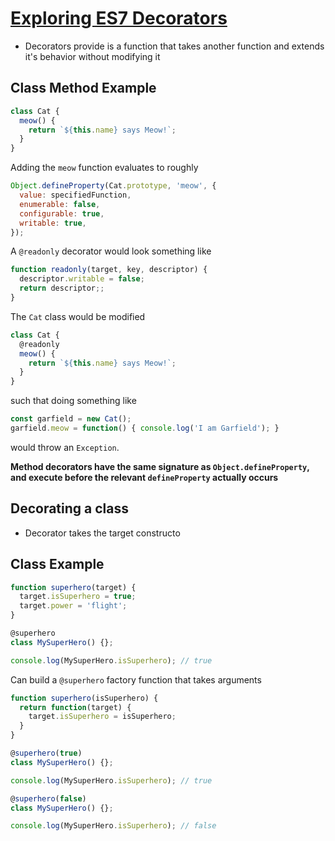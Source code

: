 # [Exploring ES7 Decorators](https://medium.com/google-developers/exploring-es7-decorators-76ecb65fb841)

* Decorators provide is a function that takes another function and extends it's behavior without modifying it

## Class Method Example

```javascript
class Cat {
  meow() {
    return `${this.name} says Meow!`;
  }
}
```

Adding the `meow` function evaluates to roughly

```javascript
Object.defineProperty(Cat.prototype, 'meow', {
  value: specifiedFunction,
  enumerable: false,
  configurable: true,
  writable: true,
});
```

A `@readonly` decorator would look something like

```javascript
function readonly(target, key, descriptor) {
  descriptor.writable = false;
  return descriptor;;
}
```

The `Cat` class would be modified

```javascript
class Cat {
  @readonly
  meow() {
    return `${this.name} says Meow!`;
  }
}
```

such that doing something like

```javascript
const garfield = new Cat();
garfield.meow = function() { console.log('I am Garfield'); }
```

would throw an `Exception`.

**Method decorators have the same signature as `Object.defineProperty`, and execute before the relevant `defineProperty` actually occurs**

## Decorating a class

* Decorator takes the target constructo

## Class Example

```javascript
function superhero(target) {
  target.isSuperhero = true;
  target.power = 'flight';
}

@superhero
class MySuperHero() {};

console.log(MySuperHero.isSuperhero); // true
```

Can build a `@superhero` factory function that takes arguments

```javascript
function superhero(isSuperhero) {
  return function(target) {
    target.isSuperhero = isSuperhero;
  }
}

@superhero(true)
class MySuperHero() {};

console.log(MySuperHero.isSuperhero); // true

@superhero(false)
class MySuperHero() {};

console.log(MySuperHero.isSuperhero); // false
```
